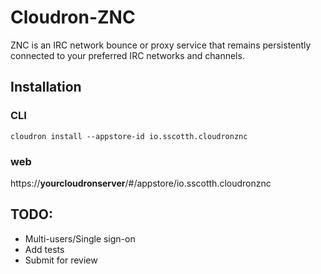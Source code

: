 # Cloudron-ZNC

ZNC is an IRC network bounce or proxy service that remains persistently connected to your preferred IRC networks and channels.

## Installation

### CLI

`cloudron install --appstore-id io.sscotth.cloudronznc`

### web

https://__yourcloudronserver__/#/appstore/io.sscotth.cloudronznc


## TODO:

* Multi-users/Single sign-on
* Add tests
* Submit for review
